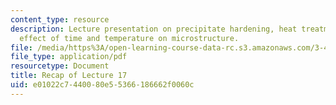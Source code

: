 ```yaml
---
content_type: resource
description: Lecture presentation on precipitate hardening, heat treatment, and the
  effect of time and temperature on microstructure.
file: /media/https%3A/open-learning-course-data-rc.s3.amazonaws.com/3-40j-physical-metallurgy-fall-2009/e01022c7440080e55366186662f0060c_MIT3_40JF09_lec17.pdf
file_type: application/pdf
resourcetype: Document
title: Recap of Lecture 17
uid: e01022c7-4400-80e5-5366-186662f0060c
---
```

